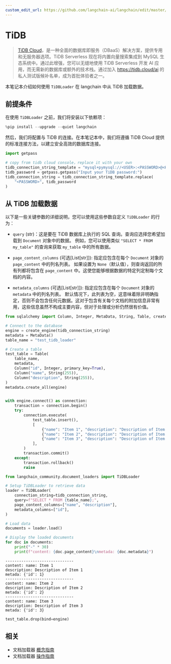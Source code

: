 ```yaml
---
custom_edit_url: https://github.com/langchain-ai/langchain/edit/master/docs/docs/integrations/document_loaders/tidb.ipynb
---
```


# TiDB

> [TiDB Cloud](https://tidbcloud.com/)，是一种全面的数据库即服务（DBaaS）解决方案，提供专用和无服务器选项。TiDB Serverless 现在将内置向量搜索集成到 MySQL 生态系统中。通过此增强，您可以无缝地使用 TiDB Serverless 开发 AI 应用，而无需新的数据库或额外的技术栈。通过加入 https://tidb.cloud/ai 的私人测试版候补名单，成为首批体验者之一。

本笔记本介绍如何使用 `TiDBLoader` 在 langchain 中从 TiDB 加载数据。

## 前提条件

在使用 `TiDBLoader` 之前，我们将安装以下依赖项：

```python
%pip install --upgrade --quiet langchain
```

然后，我们将配置与 TiDB 的连接。在本笔记本中，我们将遵循 TiDB Cloud 提供的标准连接方法，以建立安全高效的数据库连接。

```python
import getpass

# copy from tidb cloud console，replace it with your own
tidb_connection_string_template = "mysql+pymysql://<USER>:<PASSWORD>@<HOST>:4000/<DB>?ssl_ca=/etc/ssl/cert.pem&ssl_verify_cert=true&ssl_verify_identity=true"
tidb_password = getpass.getpass("Input your TiDB password:")
tidb_connection_string = tidb_connection_string_template.replace(
    "<PASSWORD>", tidb_password
)
```

## 从 TiDB 加载数据

以下是一些关键参数的详细说明，您可以使用这些参数自定义 `TiDBLoader` 的行为：

- `query` (str)：这是要在 TiDB 数据库上执行的 SQL 查询。查询应选择您希望加载到 `Document` 对象中的数据。 
    例如，您可以使用类似 `"SELECT * FROM my_table"` 的查询来获取 `my_table` 中的所有数据。

- `page_content_columns` (可选[List[str]]): 指定应包含在每个 `Document` 对象的 `page_content` 中的列名列表。 
    如果设置为 `None`（默认值），则查询返回的所有列都将包含在 `page_content` 中。这使您能够根据数据的特定列定制每个文档的内容。

- `metadata_columns` (可选[List[str]]): 指定应包含在每个 `Document` 对象的 `metadata` 中的列名列表。 
    默认情况下，此列表为空，这意味着除非明确指定，否则不会包含任何元数据。这对于包含有关每个文档的附加信息非常有用，这些信息虽然不构成主要内容，但对于处理或分析仍然很有价值。


```python
from sqlalchemy import Column, Integer, MetaData, String, Table, create_engine

# Connect to the database
engine = create_engine(tidb_connection_string)
metadata = MetaData()
table_name = "test_tidb_loader"

# Create a table
test_table = Table(
    table_name,
    metadata,
    Column("id", Integer, primary_key=True),
    Column("name", String(255)),
    Column("description", String(255)),
)
metadata.create_all(engine)


with engine.connect() as connection:
    transaction = connection.begin()
    try:
        connection.execute(
            test_table.insert(),
            [
                {"name": "Item 1", "description": "Description of Item 1"},
                {"name": "Item 2", "description": "Description of Item 2"},
                {"name": "Item 3", "description": "Description of Item 3"},
            ],
        )
        transaction.commit()
    except:
        transaction.rollback()
        raise
```


```python
from langchain_community.document_loaders import TiDBLoader

# Setup TiDBLoader to retrieve data
loader = TiDBLoader(
    connection_string=tidb_connection_string,
    query=f"SELECT * FROM {table_name};",
    page_content_columns=["name", "description"],
    metadata_columns=["id"],
)

# Load data
documents = loader.load()

# Display the loaded documents
for doc in documents:
    print("-" * 30)
    print(f"content: {doc.page_content}\nmetada: {doc.metadata}")
```
```output
------------------------------
content: name: Item 1
description: Description of Item 1
metada: {'id': 1}
------------------------------
content: name: Item 2
description: Description of Item 2
metada: {'id': 2}
------------------------------
content: name: Item 3
description: Description of Item 3
metada: {'id': 3}
```

```python
test_table.drop(bind=engine)
```

## 相关

- 文档加载器 [概念指南](/docs/concepts/#document-loaders)
- 文档加载器 [操作指南](/docs/how_to/#document-loaders)